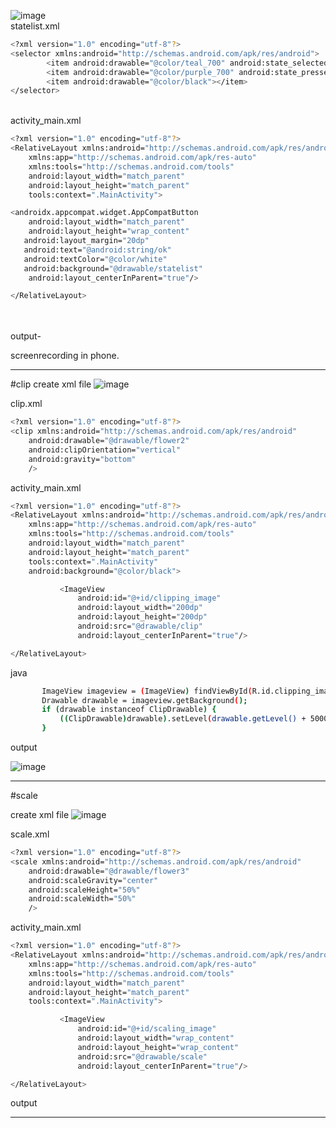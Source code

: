 ![image](https://user-images.githubusercontent.com/70523057/134852542-6d4579ab-61a0-4a17-a72b-df3647c52311.png)
<br>
statelist.xml
```bash
<?xml version="1.0" encoding="utf-8"?>
<selector xmlns:android="http://schemas.android.com/apk/res/android">
        <item android:drawable="@color/teal_700" android:state_selected="true"></item>
        <item android:drawable="@color/purple_700" android:state_pressed="true"></item>
        <item android:drawable="@color/black"></item>
</selector>
```
<br>
activity_main.xml

```bash
<?xml version="1.0" encoding="utf-8"?>
<RelativeLayout xmlns:android="http://schemas.android.com/apk/res/android"
    xmlns:app="http://schemas.android.com/apk/res-auto"
    xmlns:tools="http://schemas.android.com/tools"
    android:layout_width="match_parent"
    android:layout_height="match_parent"
    tools:context=".MainActivity">

<androidx.appcompat.widget.AppCompatButton
    android:layout_width="match_parent"
    android:layout_height="wrap_content"
   android:layout_margin="20dp"
   android:text="@android:string/ok"
   android:textColor="@color/white"
   android:background="@drawable/statelist"
    android:layout_centerInParent="true"/>

</RelativeLayout>
```
<br><br>
output-

screenrecording in phone.


-------------
#clip
create xml file
![image](https://user-images.githubusercontent.com/70523057/134941927-60cd1b0e-10bf-46b6-9c64-0061346ea6a3.png)

clip.xml
```bash
<?xml version="1.0" encoding="utf-8"?>
<clip xmlns:android="http://schemas.android.com/apk/res/android"
    android:drawable="@drawable/flower2"
    android:clipOrientation="vertical"
    android:gravity="bottom"
    />
```
activity_main.xml

```bash
<?xml version="1.0" encoding="utf-8"?>
<RelativeLayout xmlns:android="http://schemas.android.com/apk/res/android"
    xmlns:app="http://schemas.android.com/apk/res-auto"
    xmlns:tools="http://schemas.android.com/tools"
    android:layout_width="match_parent"
    android:layout_height="match_parent"
    tools:context=".MainActivity"
    android:background="@color/black">

           <ImageView
               android:id="@+id/clipping_image"
               android:layout_width="200dp"
               android:layout_height="200dp"
               android:src="@drawable/clip"
               android:layout_centerInParent="true"/>

</RelativeLayout>
```
 java
 ```bash
        ImageView imageview = (ImageView) findViewById(R.id.clipping_image);
        Drawable drawable = imageview.getBackground();
        if (drawable instanceof ClipDrawable) {
            ((ClipDrawable)drawable).setLevel(drawable.getLevel() + 5000);
        }
```

output

![image](https://user-images.githubusercontent.com/70523057/134943050-ebb6a6e1-88c2-404c-8378-06981b6cb9ab.png)


-----------
#scale

create xml file
![image](https://user-images.githubusercontent.com/70523057/134942442-d8fcb786-e826-4f03-b3c4-58cbf9f9261d.png)

scale.xml
```bash
<?xml version="1.0" encoding="utf-8"?>
<scale xmlns:android="http://schemas.android.com/apk/res/android"
    android:drawable="@drawable/flower3"
    android:scaleGravity="center"
    android:scaleHeight="50%"
    android:scaleWidth="50%"
    />
```
activity_main.xml
```bash
<?xml version="1.0" encoding="utf-8"?>
<RelativeLayout xmlns:android="http://schemas.android.com/apk/res/android"
    xmlns:app="http://schemas.android.com/apk/res-auto"
    xmlns:tools="http://schemas.android.com/tools"
    android:layout_width="match_parent"
    android:layout_height="match_parent"
    tools:context=".MainActivity">

           <ImageView
               android:id="@+id/scaling_image"
               android:layout_width="wrap_content"
               android:layout_height="wrap_content"
               android:src="@drawable/scale"
               android:layout_centerInParent="true"/>

</RelativeLayout>
```
 output

------------------------------------------------------------------------------------------------------------------------------




